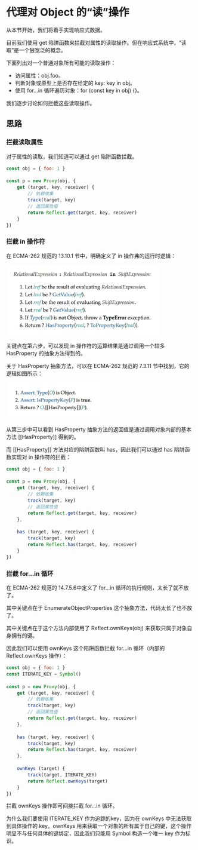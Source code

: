 # 代理对 Object 的“读”操作
从本节开始，我们将着手实现响应式数据。

目前我们使用 get 陷阱函数来拦截对属性的读取操作。但在响应式系统中，“读取”是一个狠宽泛的概念。

下面列出对一个普通对象所有可能的读取操作：
* 访问属性：obj.foo。
* 判断对象或原型上是否存在给定的 key: key in obj。
* 使用 for...in 循环遍历对象：for (const key in obj) {}。

我们逐步讨论如何拦截这些读取操作。

## 思路
### 拦截读取属性
对于属性的读取，我们知道可以通过 get 陷阱函数拦截。
```js
const obj = { foo: 1 }

const p = new Proxy(obj, {
    get (target, key, receiver) {
        // 依赖收集
        track(target, key)
        // 返回属性值
        return Reflect.get(target, key, receiver)
    }
})
```

### 拦截 in 操作符
在 ECMA-262 规范的 13.10.1 节中，明确定义了 in 操作弗的运行时逻辑：

![](in操作符的运行时逻辑.png)

关键点在第六步，可以发现 in 操作符的运算结果是通过调用一个较多 HasProperty 的抽象方法得到的。

关于 HasProperty 抽象方法，可以在 ECMA-262 规范的 7.3.11 节中找到，它的逻辑如图所示：

![](HasProperty抽象方法.png)

从第三步中可以看到 HasProperty 抽象方法的返回值是通过调用对象内部的基本方法 [[HasProperty]] 得到的。

而 [[HasProperty]] 方法对应的陷阱函数叫 has，因此我们可以通过 has 陷阱函数实现对 in 操作符的拦截：
```js
const obj = { foo: 1 }

const p = new Proxy(obj, {
    get (target, key, receiver) {
        // 依赖收集
        track(target, key)
        // 返回属性值
        return Reflect.get(target, key, receiver)
    },

    has (target, key, receiver) {
        track(target, key)
        return Reflect.has(target, key, receiver)
    }
})
```

### 拦截 for...in 循环
在 ECMA-262 规范的 14.7.5.6中定义了 for...in 循环的执行规则，太长了就不放了。

其中关键点在于 EnumerateObjectProperties 这个抽象方法，代码太长了也不放了。

其中关键点在于这个方法内部使用了 Reflect.ownKeys(obj) 来获取只属于对象自身拥有的键。

因此我们可以使用 ownKeys 这个陷阱函数拦截 for...in 循环（内部的 Reflect.ownKeys 操作）：
```js
const obj = { foo: 1 }
const ITERATE_KEY = Symbol()

const p = new Proxy(obj, {
    get (target, key, receiver) {
        // 依赖收集
        track(target, key)
        // 返回属性值
        return Reflect.get(target, key, receiver)
    },

    has (target, key, receiver) {
        track(target, key)
        return Reflect.has(target, key, receiver)
    },

    ownKeys (target) {
        track(target, ITERATE_KEY)
        return Reflect.ownKeys(target)
    }
})
```
拦截 ownKeys 操作即可间接拦截 for...in 循环。

为什么我们要使用 ITERATE_KEY 作为追踪的key，因为在 ownKeys 中无法获取到具体操作的 key。ownKeys 用来获取一个对象的所有属于自己的键，这个操作明显不与任何具体的键绑定，因此我们只能用 Symbol 构造一个唯一 key 作为标识。